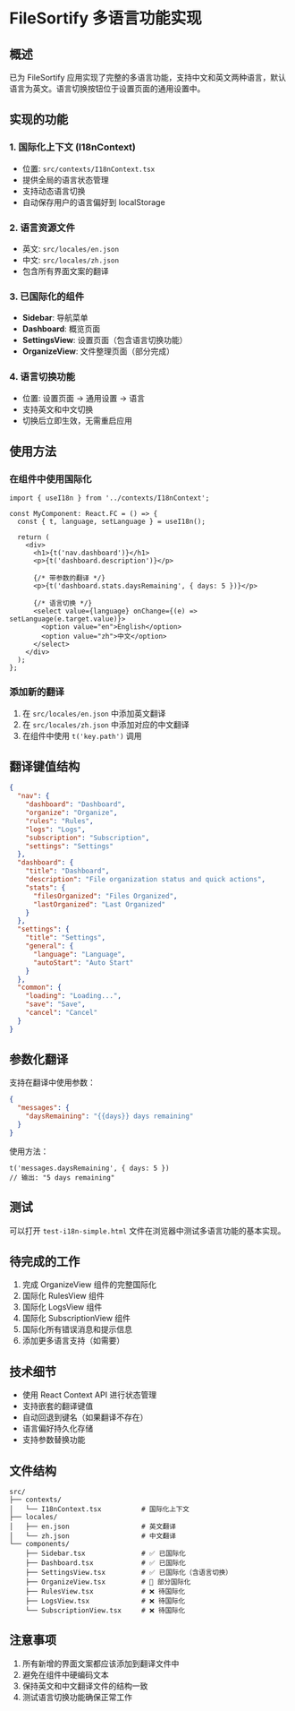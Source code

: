 # FileSortify 多语言功能实现

## 概述

已为 FileSortify 应用实现了完整的多语言功能，支持中文和英文两种语言，默认语言为英文。语言切换按钮位于设置页面的通用设置中。

## 实现的功能

### 1. 国际化上下文 (I18nContext)
- 位置: `src/contexts/I18nContext.tsx`
- 提供全局的语言状态管理
- 支持动态语言切换
- 自动保存用户的语言偏好到 localStorage

### 2. 语言资源文件
- 英文: `src/locales/en.json`
- 中文: `src/locales/zh.json`
- 包含所有界面文案的翻译

### 3. 已国际化的组件
- **Sidebar**: 导航菜单
- **Dashboard**: 概览页面
- **SettingsView**: 设置页面（包含语言切换功能）
- **OrganizeView**: 文件整理页面（部分完成）

### 4. 语言切换功能
- 位置: 设置页面 → 通用设置 → 语言
- 支持英文和中文切换
- 切换后立即生效，无需重启应用

## 使用方法

### 在组件中使用国际化

```tsx
import { useI18n } from '../contexts/I18nContext';

const MyComponent: React.FC = () => {
  const { t, language, setLanguage } = useI18n();

  return (
    <div>
      <h1>{t('nav.dashboard')}</h1>
      <p>{t('dashboard.description')}</p>
      
      {/* 带参数的翻译 */}
      <p>{t('dashboard.stats.daysRemaining', { days: 5 })}</p>
      
      {/* 语言切换 */}
      <select value={language} onChange={(e) => setLanguage(e.target.value)}>
        <option value="en">English</option>
        <option value="zh">中文</option>
      </select>
    </div>
  );
};
```

### 添加新的翻译

1. 在 `src/locales/en.json` 中添加英文翻译
2. 在 `src/locales/zh.json` 中添加对应的中文翻译
3. 在组件中使用 `t('key.path')` 调用

## 翻译键值结构

```json
{
  "nav": {
    "dashboard": "Dashboard",
    "organize": "Organize",
    "rules": "Rules",
    "logs": "Logs", 
    "subscription": "Subscription",
    "settings": "Settings"
  },
  "dashboard": {
    "title": "Dashboard",
    "description": "File organization status and quick actions",
    "stats": {
      "filesOrganized": "Files Organized",
      "lastOrganized": "Last Organized"
    }
  },
  "settings": {
    "title": "Settings",
    "general": {
      "language": "Language",
      "autoStart": "Auto Start"
    }
  },
  "common": {
    "loading": "Loading...",
    "save": "Save",
    "cancel": "Cancel"
  }
}
```

## 参数化翻译

支持在翻译中使用参数：

```json
{
  "messages": {
    "daysRemaining": "{{days}} days remaining"
  }
}
```

使用方法：
```tsx
t('messages.daysRemaining', { days: 5 })
// 输出: "5 days remaining"
```

## 测试

可以打开 `test-i18n-simple.html` 文件在浏览器中测试多语言功能的基本实现。

## 待完成的工作

1. 完成 OrganizeView 组件的完整国际化
2. 国际化 RulesView 组件
3. 国际化 LogsView 组件  
4. 国际化 SubscriptionView 组件
5. 国际化所有错误消息和提示信息
6. 添加更多语言支持（如需要）

## 技术细节

- 使用 React Context API 进行状态管理
- 支持嵌套的翻译键值
- 自动回退到键名（如果翻译不存在）
- 语言偏好持久化存储
- 支持参数替换功能

## 文件结构

```
src/
├── contexts/
│   └── I18nContext.tsx          # 国际化上下文
├── locales/
│   ├── en.json                  # 英文翻译
│   └── zh.json                  # 中文翻译
└── components/
    ├── Sidebar.tsx              # ✅ 已国际化
    ├── Dashboard.tsx            # ✅ 已国际化
    ├── SettingsView.tsx         # ✅ 已国际化（含语言切换）
    ├── OrganizeView.tsx         # 🔄 部分国际化
    ├── RulesView.tsx            # ❌ 待国际化
    ├── LogsView.tsx             # ❌ 待国际化
    └── SubscriptionView.tsx     # ❌ 待国际化
```

## 注意事项

1. 所有新增的界面文案都应该添加到翻译文件中
2. 避免在组件中硬编码文本
3. 保持英文和中文翻译文件的结构一致
4. 测试语言切换功能确保正常工作